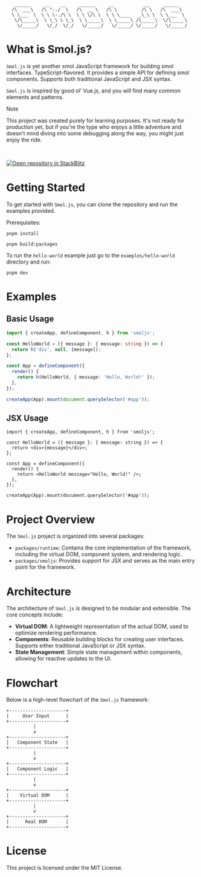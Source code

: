 ```

   ______     __    __     ______     __           __     ______    
  /\  ___\   /\ "-./  \   /\  __ \   /\ \         /\ \   /\  ___\   
  \ \___  \  \ \ \-./\ \  \ \ \/\ \  \ \ \____   _\_\ \  \ \___  \  
   \/\_____\  \ \_\ \ \_\  \ \_____\  \ \_____\ /\_____\  \/\_____\ 
    \/_____/   \/_/  \/_/   \/_____/   \/_____/ \/_____/   \/_____/ 

```

# What is Smol.js? 

`Smol.js` is yet another smol JavaScript framework for building smol interfaces. TypeScript-flavored.
It provides a simple API for defining smol components. Supports both traditional JavaScript and JSX syntax.

`Smol.js` is inspired by good ol' Vue.js, and you will find many common elements and patterns.

> [!NOTE]
> This project was created purely for learning purposes. It's not ready for production yet, but if you're the type who enjoys a little adventure and doesn't mind diving into some debugging along the way, you might just enjoy the ride.


<br />

[![Open repository in StackBlitz](https://developer.stackblitz.com/img/open_in_stackblitz.svg)](https://stackblitz.com/github/Razz21/smoljs/tree/develop?file=README.md)

# Getting Started

To get started with `Smol.js`, you can clone the repository and run the examples provided.

Prerequisites:
```shell
pnpm install

pnpm build:packages
```

To run the `hello-world` example just go to the `examples/hello-world` directory and run:

```shell
pnpm dev
```

# Examples

## Basic Usage

```typescript
import { createApp, defineComponent, h } from 'smoljs';

const HelloWorld = ({ message }: { message: string }) => {
  return h('div', null, [message]);
};

const App = defineComponent({
  render() {
    return h(HelloWorld, { message: 'Hello, World!' });
  },
});

createApp(App).mount(document.querySelector('#app'));
```

## JSX Usage

```tsx
import { createApp, defineComponent, h } from 'smoljs';

const HelloWorld = ({ message }: { message: string }) => {
  return <div>{message}</div>;
};

const App = defineComponent({
  render() {
    return <HelloWorld message="Hello, World!" />;
  },
});

createApp(App).mount(document.querySelector('#app'));
```

# Project Overview

The `Smol.js` project is organized into several packages:

- `packages/runtime`: Contains the core implementation of the framework, including the virtual DOM, component system, and rendering logic.
- `packages/smoljs`: Provides support for JSX and serves as the main entry point for the framework.

# Architecture

The architecture of `Smol.js` is designed to be modular and extensible. The core concepts include:

- **Virtual DOM**: A lightweight representation of the actual DOM, used to optimize rendering performance.
- **Components**: Reusable building blocks for creating user interfaces. Supports either traditional JavaScript or JSX syntax.
- **State Management**: Simple state management within components, allowing for reactive updates to the UI.

# Flowchart

Below is a high-level flowchart of the `Smol.js` framework:

```plaintext
+---------------------+
|     User Input      |
+---------------------+
          |
          v
+---------------------+
|   Component State   |
+---------------------+
          |
          v
+---------------------+
|   Component Logic   |
+---------------------+
          |
          v
+---------------------+
|    Virtual DOM      |
+---------------------+
          |
          v
+---------------------+
|      Real DOM       |
+---------------------+
```

# License

This project is licensed under the MIT License.